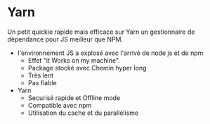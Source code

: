 # Yarn

Un petit quickie rapide mais efficace sur Yarn un gestionnaire de dépendance pour JS meilleur que NPM.

- l'environnement JS a explosé avec l'arrivé de node js et de npm 
  - Effet "it Works on my machine". 
  - Package stocké avec Chemin hyper long 
  - Très lent 
  - Pas fiable 
- Yarn 
  - Securisé rapide et Offline mode 
  - Compatible avec npm 
  - Utilisation du cache et du parallélisme
